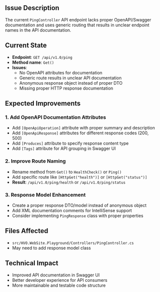 ## Issue Description

The current `PingController` API endpoint lacks proper OpenAPI/Swagger documentation and uses generic routing that results in unclear endpoint names in the API documentation.

## Current State
- **Endpoint**: `GET /api/v1.0/ping`
- **Method name**: `Get()`
- **Issues**: 
  - No OpenAPI attributes for documentation
  - Generic route results in unclear API documentation
  - Anonymous response object instead of proper DTO
  - Missing proper HTTP response documentation

## Expected Improvements

### 1. Add OpenAPI Documentation Attributes
- Add `[OpenApiOperation]` attribute with proper summary and description
- Add `[OpenApiResponse]` attributes for different response codes (200, 500)
- Add `[Produces]` attribute to specify response content type
- Add `[Tags]` attribute for API grouping in Swagger UI

### 2. Improve Route Naming
- Rename method from `Get()` to `HealthCheck()` or `Ping()`
- Add specific route like `[HttpGet("health")]` or `[HttpGet("status")]`
- **Result**: `/api/v1.0/ping/health` or `/api/v1.0/ping/status`

### 3. Response Model Enhancement
- Create a proper response DTO/model instead of anonymous object
- Add XML documentation comments for IntelliSense support
- Consider implementing `PingResponse` class with proper properties

## Files Affected
- `src/HVO.WebSite.Playground/Controllers/PingController.cs`
- May need to add response model class

## Technical Impact
- Improved API documentation in Swagger UI
- Better developer experience for API consumers
- More maintainable and testable code structure

